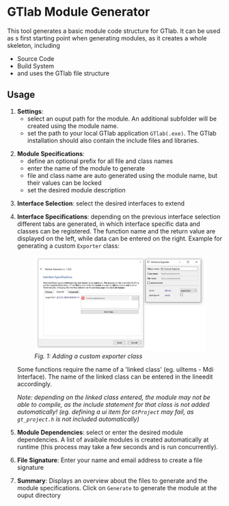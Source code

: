 # GTlab Module Generator

This tool generates a basic module code structure for GTlab. It can be used as s first starting point when generating modules, as it creates a whole skeleton, including
 - Source Code
 - Build System
 - and uses the GTlab file structure

## Usage


1. **Settings**: 
    * select an ouput path for the module. An additional subfolder will be created using the module name.
    * set the path to your local GTlab application `GTlab(.exe)`. The GTlab installation should also contain the include files and libraries.
</p>

2. **Module Specifications**:
    * define an optional prefix for all file and class names
    * enter the name of the module to generate
    * file and class name are auto generated using the module name, but their values can be locked
    * set the desired module description 

</p>

3. **Interface Selection**: select the desired interfaces to extend 


4. **Interface Specifications**: depending on the previous interface selection different tabs are generated, in which interface specific data and classes can be registered. The function name and the return value are displayed on the left, while data can be entered on the right. Example for generating a custom `Exporter` class:

    <figure class="image">
        <img src="/images/add_class_example.jpg" alt="Adding a custom exporter class">
        <figcaption> <i>Fig. 1: Adding a custom exporter class</i></figcaption>
    </figure>

    Some functions require the name of a 'linked class' (eg. uiItems - Mdi Interface). The name of the linked class can be entered in the lineedit accordingly.

    _Note: depending on the linked class entered, the module may not be able to compile, as the include statement for that class is not added automatically! (eg. defining a ui item for `GtProject` may fail, as `gt_project.h` is not included automatically)_

5. **Module Dependencies**: select or enter the desired module dependencies. A list of avaibale modules is created automatically at runtime (this process may take a few seconds and is run concurrently). 

</p>

6. **File Signature**: Enter your name and email address to create a file signature

7. **Summary**: Displays an overview about the files to generate and the module specifications. Click on `Generate` to generate the module at the ouput directory
